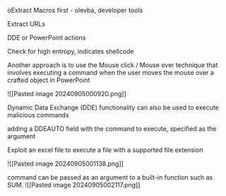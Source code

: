 oExtract Macros first - olevba, developer tools

Extract URLs

DDE or PowerPoint actions

Check for high entropy, indicates shellcode

Another approach is to use the Mouse click / Mouse over technique that involves executing a command when the user moves the mouse over a crafted object in PowerPoint

![[Pasted image 20240905000920.png]]


Dynamic Data Exchange (DDE) functionality can also be used to execute malicious commands

adding a DDEAUTO field with the command to execute, specified as the argument

Exploit an excel file to execute a file with a supported file extension

![[Pasted image 20240905001138.png]]

command can be passed as an argument to a built-in function such as SUM.
![[Pasted image 20240905002117.png]]


